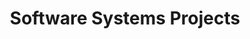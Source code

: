 ---
layout: project_cat
title: Software Systems Projects
nav_order: 4
permalink: /co227/
has_children: true

code: co227
type: COURSE
parent: Home
has_toc: true
search_exclude: true

readmore: "#"

default_thumb_image: /data/categories/co227/thumbnail.jpg
description: Software systems designed and developed by second year Computer Engineering Students as part of coursework
---